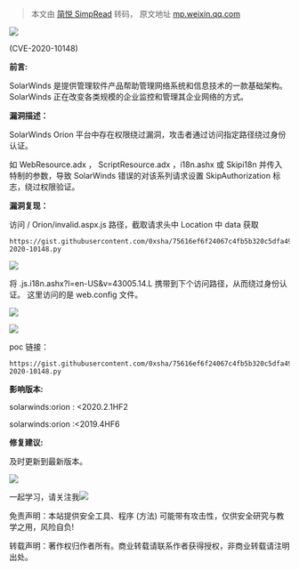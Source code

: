 > 本文由 [简悦 SimpRead](http://ksria.com/simpread/) 转码， 原文地址 [mp.weixin.qq.com](https://mp.weixin.qq.com/s/bM9uUoo08uMvLAnUzRFIsQ)

![](https://mmbiz.qpic.cn/sz_mmbiz_jpg/zg4ibGYrEa26HCks2ickpY8x8HM4esUCVMgNQD00ABDh2HvkrBoic8ia9qORkOBibbLCzP49GibAaVucO3O4kBLL3icGw/640?wx_fmt=jpeg)

(CVE-2020-10148)

**前言:**

SolarWinds 是提供管理软件产品帮助管理网络系统和信息技术的一款基础架构。SolarWinds 正在改变各类规模的企业监控和管理其企业网络的方式。

**漏洞描述：**  

SolarWinds Orion 平台中存在权限绕过漏洞，攻击者通过访问指定路径绕过身份认证。

如 WebResource.adx ， ScriptResource.adx ，i18n.ashx 或 Skipi18n 并传入特制的参数，导致 SolarWinds 错误的对该系列请求设置 SkipAuthorization 标志，绕过权限验证。

**漏洞复现：**

访问 / Orion/invalid.aspx.js 路径，截取请求头中 Location 中 data 获取

```
https://gist.githubusercontent.com/0xsha/75616ef6f24067c4fb5b320c5dfa4965/raw/0d7db4f2ea5aacc0ada7b1a7b23f2ce8ba39315f/CVE-2020-10148.py
```

![](https://mmbiz.qpic.cn/sz_mmbiz_png/zg4ibGYrEa26HCks2ickpY8x8HM4esUCVMCagLMW7bjwpVWFcebbQfZL9ZCOx9giaMHnZLEm6mIzu120Fial8cLyMA/640?wx_fmt=png)  

将 .js.i18n.ashx?l=en-US&v=43005.14.L 携带到下个访问路径，从而绕过身份认证。 这里访问的是 web.config 文件。

![](https://mmbiz.qpic.cn/sz_mmbiz_png/zg4ibGYrEa26HCks2ickpY8x8HM4esUCVMtxOTnL3XP9E4kCdEjyjibt9FJYLu6HwZ812N5D6qQhA0ZLXhzPiaicH8A/640?wx_fmt=png)

![](https://mmbiz.qpic.cn/sz_mmbiz_jpg/zg4ibGYrEa247G03zjhCZGSQD3vMsfDBTnBgtPa21jyEcA2pjduMEwA5GK8TbCWZ0YHW5tqbb7FUtI5XwpeObZw/640?wx_fmt=jpeg)

poc 链接：  

```
https://gist.githubusercontent.com/0xsha/75616ef6f24067c4fb5b320c5dfa4965/raw/0d7db4f2ea5aacc0ada7b1a7b23f2ce8ba39315f/CVE-2020-10148.py
```

**影响版本:**

solarwinds:orion : <2020.2.1HF2  

solarwinds:orion :<2019.4HF6

**修复建议:**

及时更新到最新版本。

![](https://mmbiz.qpic.cn/sz_mmbiz_jpg/zg4ibGYrEa260lZABWwEo49lodRtpGIOoYYt5Ojm4Y1sdMD4ez7rL55g1IW3icCTOia91YicOrh1sjuOB5TiaUibCiaiaA/640?wx_fmt=jpeg)

一起学习，请关注我![](https://mmbiz.qpic.cn/sz_mmbiz_png/zg4ibGYrEa24an9TvS6grA3sWoTRYSQr4hZQYrCwcz8gD1evatvHgAquT3YhfNMxgqib63eQ1mRnQVjQA6W9icxFg/640?wx_fmt=png)

免责声明：本站提供安全工具、程序 (方法) 可能带有攻击性，仅供安全研究与教学之用，风险自负!

转载声明：著作权归作者所有。商业转载请联系作者获得授权，非商业转载请注明出处。